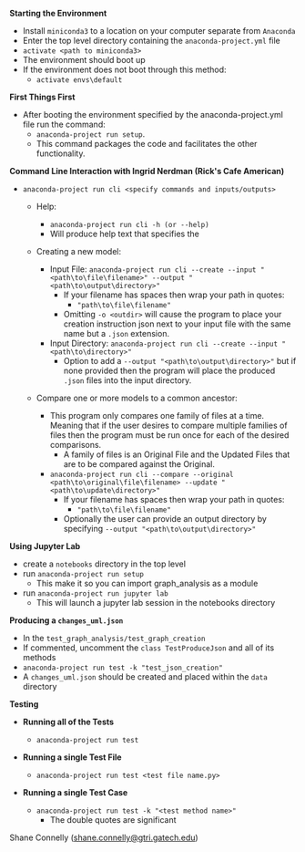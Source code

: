**Starting the Environment**
* Install `miniconda3` to a location on your computer separate from `Anaconda`
* Enter the top level directory containing the `anaconda-project.yml` file
* `activate <path to miniconda3>`
* The environment should boot up
* If the environment does not boot through this method:
    * `activate envs\default`

**First Things First**
* After booting the environment specified by the anaconda-project.yml file run the command:
    * `anaconda-project run setup`.
    * This command packages the code and facilitates the other functionality.

**Command Line Interaction with Ingrid Nerdman (Rick's Cafe American)**
* `anaconda-project run cli <specify commands and inputs/outputs>`

    * Help:
        * `anaconda-project run cli -h (or --help)`
        * Will produce help text that specifies the

    * Creating a new model:
        * Input File: `anaconda-project run cli --create --input "<path\to\file\filename>" --output "<path\to\output\directory>"`
            * If your filename has spaces then wrap your path in quotes:
                * `"path\to\file\filename"`
            * Omitting `-o <outdir>` will cause the program to place your creation instruction json next to your input file with the same name but a `.json` extension.
        * Input Directory: `anaconda-project run cli --create --input "<path\to\directory>"`
            * Option to add a `--output "<path\to\output\directory>"` but if none provided then the program will place the produced `.json` files into the input directory.

    * Compare one or more models to a common ancestor:
        * This program only compares one family of files at a time. Meaning that if the user desires to compare multiple families of files then the program must be run once for each of the desired comparisons.
            * A family of files is an Original File and the Updated Files that are to be compared against the Original.
        * `anaconda-project run cli --compare --original <path\to\original\file\filename> --update "<path\to\update\directory>"`
            * If your filename has spaces then wrap your path in quotes:
                * `"path\to\file\filename"`
            * Optionally the user can provide an output directory by specifying `--output "<path\to\output\directory>"`

**Using Jupyter Lab**
* create a ```notebooks``` directory in the top level
* run ```anaconda-project run setup```
    * This make it so you can import graph_analysis as a module
* run ```anaconda-project run jupyter lab```
    * This will launch a jupyter lab session in the notebooks directory

**Producing a `changes_uml.json`**
* In the `test_graph_analysis/test_graph_creation`
* If commented, uncomment the `class TestProduceJson` and all of its methods
* `anaconda-project run test -k "test_json_creation"`
* A `changes_uml.json` should be created and placed within the `data` directory

**Testing**

* **Running all of the Tests**
    * `anaconda-project run test`

* **Running a single Test File**
    * `anaconda-project run test <test file name.py>`

* **Running a single Test Case**
    * `anaconda-project run test -k "<test method name>"`
        * The double quotes are significant

Shane Connelly (shane.connelly@gtri.gatech.edu)
